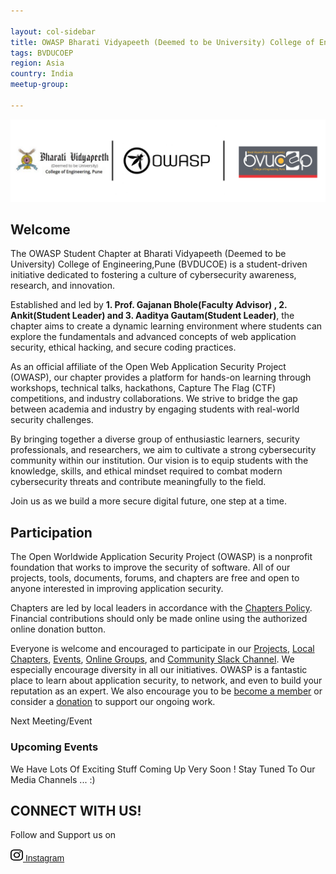 ```yaml
---

layout: col-sidebar
title: OWASP Bharati Vidyapeeth (Deemed to be University) College of Engineering 
tags: BVDUCOEP
region: Asia
country: India
meetup-group:

---
```

<img src="assets/owaspbvducoep.png"/>


## Welcome
The OWASP Student Chapter at Bharati Vidyapeeth (Deemed to be University) College of Engineering,Pune (BVDUCOE) is a student-driven initiative dedicated to fostering a culture of cybersecurity awareness, research, and innovation.

Established and led by **1. Prof. Gajanan Bhole(Faculty Advisor) , 2. Ankit(Student Leader) and 3. Aaditya Gautam(Student Leader)**, the chapter aims to create a dynamic learning environment where students can explore the fundamentals and advanced concepts of web application security, ethical hacking, and secure coding practices.

As an official affiliate of the Open Web Application Security Project (OWASP), our chapter provides a platform for hands-on learning through workshops, technical talks, hackathons, Capture The Flag (CTF) competitions, and industry collaborations. We strive to bridge the gap between academia and industry by engaging students with real-world security challenges.

By bringing together a diverse group of enthusiastic learners, security professionals, and researchers, we aim to cultivate a strong cybersecurity community within our institution. Our vision is to equip students with the knowledge, skills, and ethical mindset required to combat modern cybersecurity threats and contribute meaningfully to the field.

Join us as we build a more secure digital future, one step at a time.

## Participation
The Open Worldwide Application Security Project (OWASP) is a nonprofit foundation that works to improve the security of software. All of our projects, tools, documents, forums, and chapters are free and open to anyone interested in improving application security. 

Chapters are led by local leaders in accordance with the [Chapters Policy](/www-policy/operational/chapters). Financial contributions should only be made online using the authorized online donation button. 

Everyone is welcome and encouraged to participate in our [Projects](/projects/), [Local Chapters](/chapters/), [Events](/events/), [Online Groups](https://groups.google.com/a/owasp.com/), and [Community Slack Channel](https://owasp.slack.com/). We especially encourage diversity in all our initiatives. OWASP is a fantastic place to learn about application security, to network, and even to build your reputation as an expert. We also encourage you to be [become a member](/membership/) or consider a [donation](/donate/) to support our ongoing work.

Next Meeting/Event <!-- You should keep this section as it will populate your meetup events -->
### Upcoming Events

We Have Lots Of Exciting Stuff Coming Up Very Soon ! Stay Tuned To Our Media Channels ... :)


## CONNECT WITH US!

Follow and Support us on

 <a href="https://www.instagram.com/owasp_bvducoep?=" target="_blank" ><img width = "20" height = "20" src ="assets/instagram-brands.svg"/> <span style = "font-family:sans-serif">Instagram </span> </a> <br/>

